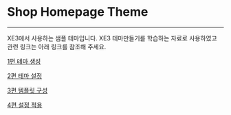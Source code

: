 
# Shop Homepage Theme

---

XE3에서 사용하는 샘플 테마입니다.
XE3 테마만들기를 학습하는 자료로 사용하였고 관련 링크는 아래 링크를 참조해 주세요.

[1편 테마 생성](http://blueng.tistory.com/1)

[2편 테마 설정](http://blueng.tistory.com/1)

[3편 템플릿 구성](http://blueng.tistory.com/1)

[4편 설정 적용](http://blueng.tistory.com/1)